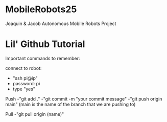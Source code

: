 # MobileRobots25
Joaquin &amp; Jacob Autonomous Mobile Robots Project

# Lil' Github Tutorial
Important commands to remember:


connect to robot:

 - "ssh pi@ip"
 - password: pi
 - type "yes"

Push
-"git add ."
-"git commit -m "your commit message"
-"git push origin main" (main is the name of the branch that we are pushing to)

Pull
-"git pull origin (name)"

